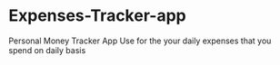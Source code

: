 # Expenses-Tracker-app
Personal Money Tracker App 
Use for the your daily expenses that you spend on daily basis
